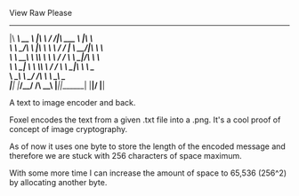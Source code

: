 View Raw Please
 ________ ________     ___    ___ _______   ___          
|\  _____\\   __  \   |\  \  /  /|\  ___ \ |\  \         
\ \  \__/\ \  \|\  \  \ \  \/  / | \   __/|\ \  \        
 \ \   __\\ \  \\\  \  \ \    / / \ \  \_|/_\ \  \       
  \ \  \_| \ \  \\\  \  /     \/   \ \  \_|\ \ \  \____  
   \ \__\   \ \_______\/  /\   \    \ \_______\ \_______\
    \|__|    \|_______/__/ /\ __\    \|_______|\|_______|
                      |__|/ \|__|                        

A text to image encoder and back.

Foxel encodes the text from a given .txt file into a .png. It's a cool proof of concept of image cryptography.

As of now it uses one byte to store the length of the encoded message and therefore we are stuck with 256 characters of space maximum.

With some more time I can increase the amount of space to 65,536 (256^2) by allocating another byte.
